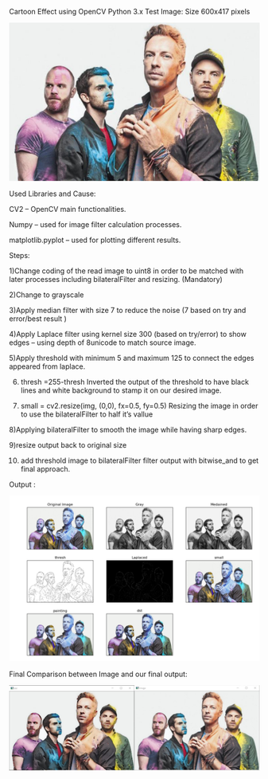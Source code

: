 Cartoon Effect using OpenCV Python 3.x
Test Image:
Size 600x417 pixels
 
![Screenshot](face.png)


Used Libraries and Cause:

CV2 – OpenCV main functionalities.

Numpy – used for image filter calculation processes.

matplotlib.pyplot – used for plotting different results.


Steps:

1)Change coding of the read image to uint8 in order to be matched with later processes including bilateralFilter and resizing. (Mandatory)

2)Change to grayscale

3)Apply median filter with size 7 to reduce the noise (7 based on try and error/best result )

4)Apply Laplace filter using kernel size 300 (based on try/error) to show edges – using depth of 8unicode to match source image.

5)Apply threshold with minimum 5 and maximum 125 to  connect the edges appeared from laplace.

6) thresh =255-thresh
Inverted the output of the threshold to have black lines and white background to stamp it on our desired image.

7) small = cv2.resize(img, (0,0), fx=0.5, fy=0.5)
Resizing the image in order to use the bilateralFilter to half it’s vallue

8)Applying bilateralFilter to smooth the image while having sharp edges.

9)resize output back to original size 

10) add threshold image to bilateralFilter filter output with bitwise_and to get final approach.

Output :
 
![Screenshot](Alloutput.png)





Final Comparison between Image and our final output: 


![Screenshot](final.jpg)
